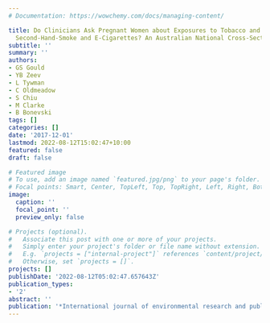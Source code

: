 ```yaml
---
# Documentation: https://wowchemy.com/docs/managing-content/

title: Do Clinicians Ask Pregnant Women about Exposures to Tobacco and Cannabis Smoking,
  Second-Hand-Smoke and E-Cigarettes? An Australian National Cross-Sectional Survey.
subtitle: ''
summary: ''
authors:
- GS Gould
- YB Zeev
- L Tywman
- C Oldmeadow
- S Chiu
- M Clarke
- B Bonevski
tags: []
categories: []
date: '2017-12-01'
lastmod: 2022-08-12T15:02:47+10:00
featured: false
draft: false

# Featured image
# To use, add an image named `featured.jpg/png` to your page's folder.
# Focal points: Smart, Center, TopLeft, Top, TopRight, Left, Right, BottomLeft, Bottom, BottomRight.
image:
  caption: ''
  focal_point: ''
  preview_only: false

# Projects (optional).
#   Associate this post with one or more of your projects.
#   Simply enter your project's folder or file name without extension.
#   E.g. `projects = ["internal-project"]` references `content/project/deep-learning/index.md`.
#   Otherwise, set `projects = []`.
projects: []
publishDate: '2022-08-12T05:02:47.657643Z'
publication_types:
- '2'
abstract: ''
publication: '*International journal of environmental research and public health*'
---
```

